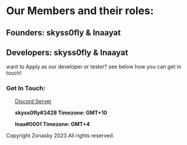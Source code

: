 <h1> Our Members and their roles: </h1>

<h2> Founders: skyss0fly & Inaayat </h2>
<h2> Developers: skyss0fly & Inaayat </h2>

<p> want to Apply as our developer or tester? see below how you can get in touch! </p>
<h3> Get In Touch: </h3>
<nav>
<ul>

<a href= "https://discord.gg/rmdAUjCZT4"> Discord Server </a>
<p><b> skyss0fly#3428  Timezone: GMT+10 </b></p><p></p>
<p><b> Inaa#0001 Timezone: GMT+4  </b></p><p></p>

</ul>
</nav>
<p> Copyright Zonasky 2023 All rights reserved. </p>

